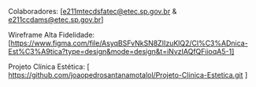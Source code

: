Colaboradores:
[e211mtecdsfatec@etec.sp.gov.br &
e211ccdams@etec.sp.gov.br]

Wireframe Alta Fidelidade: 
[https://www.figma.com/file/AsyqBSFvNkSN8ZIIzuKlQ2/Cl%C3%ADnica-Est%C3%A9tica?type=design&mode=design&t=iNvzIAQfQFiioqA5-1]

Projeto Clínica Estética: 
[ https://github.com/joaopedrosantanamotalol/Projeto-Clinica-Estetica.git ]
